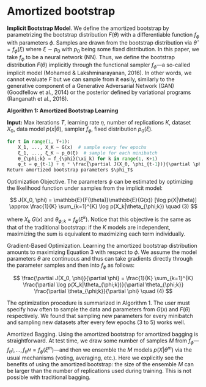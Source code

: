 # Amortized bootstrap
**Implicit Bootstrap Model**. We define the amortized bootstrap by parametrizing the bootstrap distribution $F(\theta)$ with a differentiable function $f_{\phi}$ with parameters $\phi$. Samples are drawn from the bootstrap distribution via $\hat{\theta} = f_{\phi}(\xi)$ where $\xi \sim p_0$ with $p_0$ being some fixed distribution. In this paper, we take $f_{\phi}$ to be a neural network (NN). Thus, we define the bootstrap distribution $F(\theta)$ implicitly through the functional sampler $f_{\phi}$—a so-called implicit model (Mohamed & Lakshminarayanan, 2016). In other words, we cannot evaluate $F$ but we can sample from it easily, similarly to the generative component of a Generative Adversarial Network (GAN) (Goodfellow et al., 2014) or the posterior defined by variational programs (Ranganath et al., 2016).

**Algorithm 1: Amortized Bootstrap Learning**

**Input:** Max iterations $T$, learning rate $\eta$, number of replications $K$, dataset $X_0$, data model $p(x|\theta)$, sampler $f_{\phi}$, fixed distribution $p_0(\xi)$.

```python
for t in range(1, T+1):
    X_1, ..., X_K ~ G(x)  # sample every few epochs
    ξ_1, ..., ξ_K ~ p_0(ξ)  # sample for each minibatch
    θ_{\phi;k} = f_{\phi}(\xi_k) for k in range(1, K+1)
    φ_t = φ_{t-1} + η * \frac{\partial J(X_0, \phi_{t-1})}{\partial \phi_{t-1}}
Return amortized bootstrap parameters $\phi_T$
```
Optimization Objective. The parameters $\phi$ can be estimated by optimizing the likelihood function under samples from the implicit model:

$$ J(X_0, \phi) = \mathbb{E}{F(\theta)}\mathbb{E}{G(x)} [\log p(X|\theta)] \approx \frac{1}{K} \sum_{k=1}^{K} \log p(X_k|\theta_{\phi;k}) \quad (3) $$

where $X_k ~ G(x)$ and $\theta_{\phi;k} = f_{\phi}(\xi^k)$. Notice that this objective is the same as that of the traditional bootstrap: if the $K$ models are independent, maximizing the sum is equivalent to maximizing each term individually.

Gradient-Based Optimization. Learning the amortized bootstrap distribution amounts to maximizing Equation 3 with respect to $\phi$. We assume the model parameters $\theta$ are continuous and thus can take gradients directly through the parameter samples and then into $f_{\phi}$ as follows:

$$ \frac{\partial J(X_0, \phi)}{\partial \phi} = \frac{1}{K} \sum_{k=1}^{K} \frac{\partial \log p(X_k|\theta_{\phi;k})}{\partial \theta_{\phi;k}} \frac{\partial \theta_{\phi;k}}{\partial \phi} \quad (4) $$

The optimization procedure is summarized in Algorithm 1. The user must specify how often to sample the data and parameters from $G(x)$ and $F(\theta)$ respectively. We found that sampling new parameters for every minibatch and sampling new datasets after every few epochs (3 to 5) works well.

Amortized Bagging. Using the amortized bootstrap for amortized bagging is straightforward. At test time, we draw some number of samples $M$ from $f_{\phi}$—$f_{\theta^1}, \ldots, f_{\theta^M} = f_{\phi}(\xi^m)$—and then we ensemble the $M$ models $p(X|\theta^m)$ via the usual mechanisms (voting, averaging, etc.). Here we explicitly see the benefits of using the amortized bootstrap: the size of the ensemble $M$ can be larger than the number of replications used during training. This is not possible with traditional bagging.
